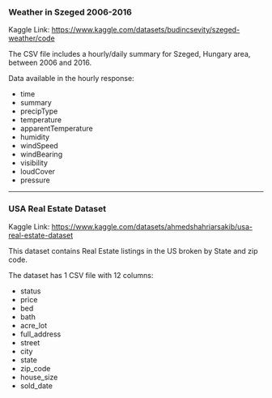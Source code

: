 ### Weather in Szeged 2006-2016

Kaggle Link:  https://www.kaggle.com/datasets/budincsevity/szeged-weather/code

The CSV file includes a hourly/daily summary for Szeged, Hungary area, between 2006 and 2016.

Data available in the hourly response:
* time
* summary
* precipType
* temperature
* apparentTemperature
* humidity
* windSpeed
* windBearing
* visibility
* loudCover
* pressure

---

### USA Real Estate Dataset

Kaggle Link:  https://www.kaggle.com/datasets/ahmedshahriarsakib/usa-real-estate-dataset

This dataset contains Real Estate listings in the US broken by State and zip code.

The dataset has 1 CSV file with 12 columns:
* status
* price
* bed
* bath
* acre_lot
* full_address
* street
* city
* state
* zip_code
* house_size
* sold_date
